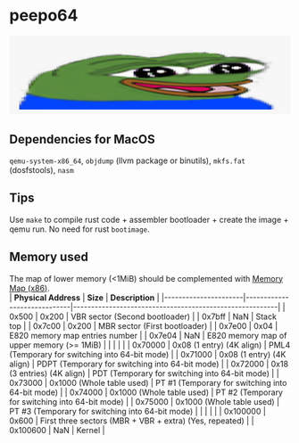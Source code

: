 # peepo64

![widePeepoHappy](peepo-emotes/widePeepoHappy.png "test image")

## Dependencies for MacOS
`qemu-system-x86_64`, `objdump` (llvm package or binutils), `mkfs.fat` (dosfstools), `nasm`

## Tips
Use `make` to compile rust code + assembler bootloader + create the image + qemu run. No need for rust `bootimage`.

## Memory used
The map of lower memory (&lt;1MiB) should be complemented with [Memory Map (x86)](https://wiki.osdev.org/Memory_Map_(x86)).
<br>
| **Physical Address** | **Size**                    | **Description**                                         |
|----------------------|-----------------------------|---------------------------------------------------------|
| 0x500                | 0x200                       | VBR sector (Second bootloader)                          |
| 0x7bff               | NaN                         | Stack top                                               |
| 0x7c00               | 0x200                       | MBR sector (First bootloader)                           |
| 0x7e00               | 0x04                        | E820 memory map entries number                          |
| 0x7e04               | NaN                         | E820 memory map of upper memory (>= 1MiB)               |
|                      |                             |                                                         |
| 0x70000              | 0x08 (1 entry) (4K align)   | PML4 (Temporary for switching into 64-bit mode)         |
| 0x71000              | 0x08 (1 entry) (4K align)   | PDPT (Temporary for switching into 64-bit mode)         |
| 0x72000              | 0x18 (3 entries) (4K align) | PDT (Temporary for switching into 64-bit mode)          |
| 0x73000              | 0x1000 (Whole table used)   | PT #1 (Temporary for switching into 64-bit mode)        |
| 0x74000              | 0x1000 (Whole table used)   | PT #2 (Temporary for switching into 64-bit mode)        |
| 0x75000              | 0x1000 (Whole table used)   | PT #3 (Temporary for switching into 64-bit mode)        |
|                      |                             |                                                         |
| 0x100000             | 0x600                       | First three sectors (MBR + VBR + extra) (Yes, repeated) |
| 0x100600             | NaN                         | Kernel                                                  |

